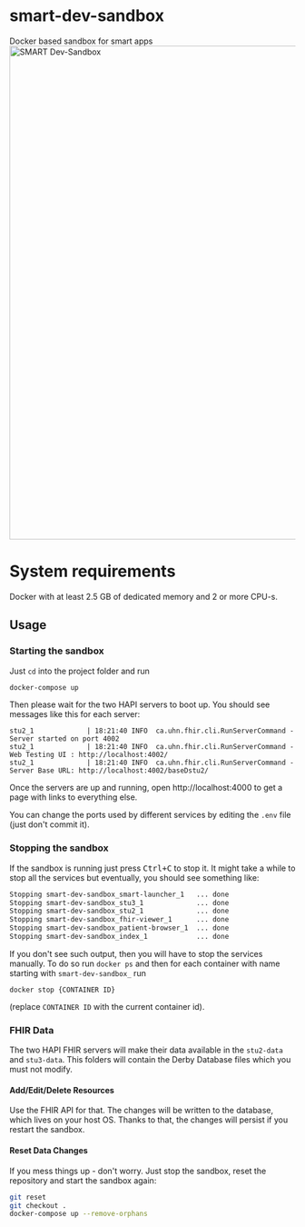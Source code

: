 # smart-dev-sandbox
Docker based sandbox for smart apps
<img width="869" alt="SMART Dev-Sandbox" src="https://user-images.githubusercontent.com/1119082/40930994-573a3054-67f7-11e8-9f75-b6190164d991.png">

# System requirements
Docker with at least 2.5 GB of dedicated memory and 2 or more CPU-s.

## Usage ##

### Starting the sandbox ###
Just `cd` into the project folder and run
```sh
docker-compose up
```
Then please wait for the two HAPI servers to boot up. You should see messages like this for each server:
```
stu2_1             | 18:21:40 INFO  ca.uhn.fhir.cli.RunServerCommand - Server started on port 4002
stu2_1             | 18:21:40 INFO  ca.uhn.fhir.cli.RunServerCommand - Web Testing UI : http://localhost:4002/
stu2_1             | 18:21:40 INFO  ca.uhn.fhir.cli.RunServerCommand - Server Base URL: http://localhost:4002/baseDstu2/
```
Once the servers are up and running, open http://localhost:4000 to get a page with links to everything else.

You can change the ports used by different services by editing the `.env` file (just don't commit it).

### Stopping the sandbox ###
If the sandbox is running just press <kbd>Ctrl+C</kbd> to stop it. It might take a while to stop all the services but eventually,
you should see something like:
```sh
Stopping smart-dev-sandbox_smart-launcher_1   ... done
Stopping smart-dev-sandbox_stu3_1             ... done
Stopping smart-dev-sandbox_stu2_1             ... done
Stopping smart-dev-sandbox_fhir-viewer_1      ... done
Stopping smart-dev-sandbox_patient-browser_1  ... done
Stopping smart-dev-sandbox_index_1            ... done
``` 
If you don't see such output, then you will have to stop the services manually. To do so run
`docker ps` and then for each container with name starting with `smart-dev-sandbox_` run
```
docker stop {CONTAINER ID}
```
(replace `CONTAINER ID` with the current container id).


### FHIR Data ###
The two HAPI FHIR servers will make their data available in the `stu2-data` and `stu3-data`.
This folders will contain the Derby Database files which you must not modify.


#### Add/Edit/Delete Resources
Use the FHIR API for that. The changes will be written to the database, which lives on your host OS.
Thanks to that, the changes will persist if you restart the sandbox.


#### Reset Data Changes
If you mess things up - don't worry. Just stop the sandbox, reset the repository and start the sandbox again:
```sh
git reset
git checkout .
docker-compose up --remove-orphans
```

